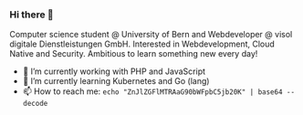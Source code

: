 ### Hi there 👋

Computer science student @ University of Bern and Webdeveloper @ visol digitale Dienstleistungen GmbH. 
Interested in Webdevelopment, Cloud Native and Security.
Ambitious to learn something new every day!


- 🔭 I’m currently working with PHP and JavaScript
- 🌱 I’m currently learning Kubernetes and Go (lang)
- 📫 How to reach me: `echo "ZnJlZGFlMTRAaG90bWFpbC5jb20K" | base64 --decode`



